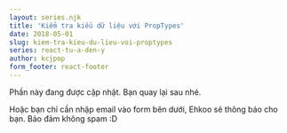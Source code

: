 ```yaml
---
layout: series.njk
title: 'Kiểm tra kiểu dữ liệu với PropTypes'
date: 2018-05-01
slug: kiem-tra-kieu-du-lieu-voi-proptypes
series: react-tu-a-den-y
author: kcjpop
form_footer: react-footer
---
```


Phần này đang được cập nhật. Bạn quay lại sau nhé.

Hoặc bạn chỉ cần nhập email vào form bên dưới, Ehkoo sẽ thông báo cho bạn. Bảo đảm không spam :D
